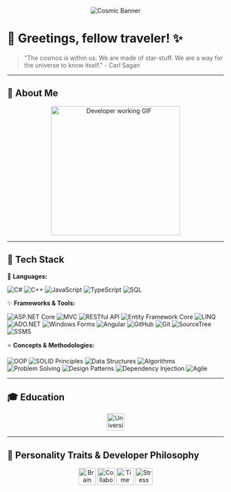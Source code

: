 <p align="center">
  <img src="https://raw.githubusercontent.com/AhmedYounees/AhmedYounees/main/cosmic_banner.png" alt="Cosmic Banner">
</p>

# 🌌 Greetings, fellow traveler! ✨

> "The cosmos is within us. We are made of star-stuff. We are a way for the universe to know itself." - Carl Sagan

---

## 💫 About Me

<p align="center">
  <img src="https://media.giphy.com/media/HsKjBwdfjTIJ/giphy.gif" alt="Developer working GIF" width="300"/>
</p>

---

## 🚀 Tech Stack

🌌 **Languages:**
<p align="left">
  <img src="https://img.shields.io/badge/C%23-239120?style=for-the-badge&logo=c-sharp&logoColor=white" alt="C#"/>
  <img src="https://img.shields.io/badge/C%2B%2B-00599C?style=for-the-badge&logo=c%2B%2B&logoColor=white" alt="C++"/>
  <img src="https://img.shields.io/badge/JavaScript-F7DF1E?style=for-the-badge&logo=javascript&logoColor=black" alt="JavaScript"/>
  <img src="https://img.shields.io/badge/TypeScript-007ACC?style=for-the-badge&logo=typescript&logoColor=white" alt="TypeScript"/>
  <img src="https://img.shields.io/badge/SQL-4479A1?style=for-the-badge&logo=postgresql&logoColor=white" alt="SQL"/>
</p>

✨ **Frameworks & Tools:**
<p align="left">
  <img src="https://img.shields.io/badge/ASP.NET%20Core-512BD4?style=for-the-badge&logo=dotnet&logoColor=white" alt="ASP.NET Core"/>
  <img src="https://img.shields.io/badge/MVC-000000?style=for-the-badge&logo=mvc&logoColor=white" alt="MVC"/>
  <img src="https://img.shields.io/badge/RESTful%20API-000000?style=for-the-badge&logo=rest&logoColor=white" alt="RESTful API"/>
  <img src="https://img.shields.io/badge/Entity%20Framework%20Core-512BD4?style=for-the-badge&logo=dotnet&logoColor=white" alt="Entity Framework Core"/>
  <img src="https://img.shields.io/badge/LINQ-512BD4?style=for-the-badge&logo=dotnet&logoColor=white" alt="LINQ"/>
  <img src="https://img.shields.io/badge/ADO.NET-512BD4?style=for-the-badge&logo=dotnet&logoColor=white" alt="ADO.NET"/>
  <img src="https://img.shields.io/badge/Windows%20Forms-512BD4?style=for-the-badge&logo=dotnet&logoColor=white" alt="Windows Forms"/>
  <img src="https://img.shields.io/badge/Angular-DD0031?style=for-the-badge&logo=angular&logoColor=white" alt="Angular"/>
  <img src="https://img.shields.io/badge/GitHub-181717?style=for-the-badge&logo=github&logoColor=white" alt="GitHub"/>
  <img src="https://img.shields.io/badge/Git-F05032?style=for-the-badge&logo=git&logoColor=white" alt="Git"/>
  <img src="https://img.shields.io/badge/SourceTree-0052CC?style=for-the-badge&logo=sourcetree&logoColor=white" alt="SourceTree"/>
  <img src="https://img.shields.io/badge/SSMS-CC2927?style=for-the-badge&logo=microsoft-sql-server&logoColor=white" alt="SSMS"/>
</p>

⭐ **Concepts & Methodologies:**
<p align="left">
  <img src="https://img.shields.io/badge/OOP-000000?style=for-the-badge&logo=c%2B%2B&logoColor=white" alt="OOP"/>
  <img src="https://img.shields.io/badge/SOLID%20Principles-000000?style=for-the-badge&logo=c%2B%2B&logoColor=white" alt="SOLID Principles"/>
  <img src="https://img.shields.io/badge/Data%20Structures-000000?style=for-the-badge&logo=c%2B%2B&logoColor=white" alt="Data Structures"/>
  <img src="https://img.shields.io/badge/Algorithms-000000?style=for-the-badge&logo=c%2B%2B&logoColor=white" alt="Algorithms"/>
  <img src="https://img.shields.io/badge/Problem%20Solving-000000?style=for-the-badge&logo=c%2B%2B&logoColor=white" alt="Problem Solving"/>
  <img src="https://img.shields.io/badge/Design%20Patterns-000000?style=for-the-badge&logo=c%2B%2B&logoColor=white" alt="Design Patterns"/>
  <img src="https://img.shields.io/badge/Dependency%20Injection-000000?style=for-the-badge&logo=c%2B%2B&logoColor=white" alt="Dependency Injection"/>
  <img src="https://img.shields.io/badge/Agile-000000?style=for-the-badge&logo=jira&logoColor=white" alt="Agile"/>
</p>

---

## 🎓 Education

<p align="center">
  <img src="https://img.icons8.com/ios-filled/50/000000/university.png" alt="University icon" width="40" height="40"/>
</p>

---

## 🌠 Personality Traits & Developer Philosophy

<p align="center">
  <img src="https://img.icons8.com/ios-filled/50/000000/brain.png" alt="Brain icon" width="40" height="40"/>
  <img src="https://img.icons8.com/ios-filled/50/000000/collaboration.png" alt="Collaboration icon" width="40" height="40"/>
  <img src="https://img.icons8.com/ios-filled/50/000000/time.png" alt="Time icon" width="40" height="40"/>
  <img src="https://img.icons8.com/ios-filled/50/000000/stress.png" alt="Stress icon" width="40" height="40"/>
</p>
